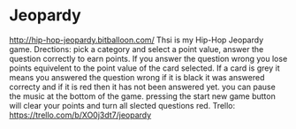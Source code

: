 # Jeopardy
http://hip-hop-jeopardy.bitballoon.com/
Thsi is my Hip-Hop Jeopardy game.
Drections: pick a category and select a point value,
answer the question correctly to earn points.
If you answer the question wrong you lose points equivelent
to the point value of the card selected.
If a card is grey it means you answered the question wrong
if it is black it was answered correcty and 
if it is red then it has not been answered yet.
you can pause the music at the bottom of the game.
pressing the start new game button will clear your points
and turn all slected questions red.
Trello: https://trello.com/b/XO0j3dt7/jeopardy
